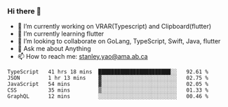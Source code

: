 ### Hi there 👋

- 🔭 I’m currently working on VRAR(Typescript) and Clipboard(flutter) 
- 🌱 I’m currently learning flutter
- 👯 I’m looking to collaborate on GoLang, TypeScript, Swift, Java, flutter
- 💬 Ask me about Anything
- 📫 How to reach me: stanley.yao@ama.ab.ca


<!--START_SECTION:waka-->
```text
TypeScript   41 hrs 18 mins  ███████████████████████░░   92.61 % 
JSON         1 hr 13 mins    ▓░░░░░░░░░░░░░░░░░░░░░░░░   02.75 % 
JavaScript   54 mins         ▓░░░░░░░░░░░░░░░░░░░░░░░░   02.05 % 
CSS          35 mins         ▒░░░░░░░░░░░░░░░░░░░░░░░░   01.33 % 
GraphQL      12 mins         ░░░░░░░░░░░░░░░░░░░░░░░░░   00.46 % 
```
<!--END_SECTION:waka-->
